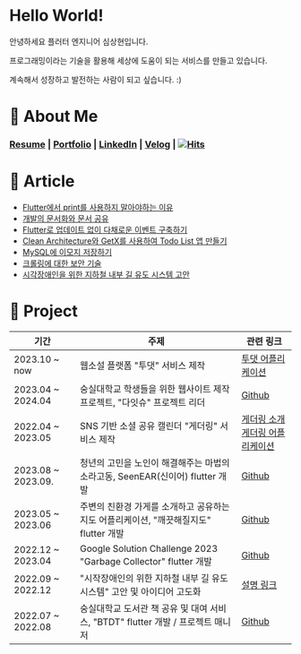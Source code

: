 # **Hello World!**

안녕하세요 플러터 엔지니어 심상현입니다.

프로그래밍이라는 기술을 활용해 세상에 도움이 되는 서비스를 만들고 있습니다.

계속해서 성장하고 발전하는 사람이 되고 싶습니다. :)

# 📸 About Me
### [Resume]([https://archive-halfmoon-mind.s3.ap-northeast-2.amazonaws.com/Resume_240322.pdf](https://archive-halfmoon-mind.s3.ap-northeast-2.amazonaws.com/%E1%84%89%E1%85%B5%E1%86%B7%E1%84%89%E1%85%A1%E1%86%BC%E1%84%92%E1%85%A7%E1%86%AB_240629_resume.pdf)) | [Portfolio](https://archive-halfmoon-mind.s3.ap-northeast-2.amazonaws.com/portfolio_240322.pdf) | [LinkedIn](https://www.linkedin.com/in/eddy-sim/) | [Velog](https://velog.io/@halfmoon_mind/posts) | [![Hits](https://hits.seeyoufarm.com/api/count/incr/badge.svg?url=https%3A%2F%2Fgithub.com%2Fhalfmoon-mind&count_bg=%2379C83D&title_bg=%23555555&icon=&icon_color=%23E7E7E7&title=hits&edge_flat=false)](https://hits.seeyoufarm.com)

# 📝 Article

- [Flutter에서 print를 사용하지 말아야하는 이유](https://medium.com/@simsanghyeon00/flutter%EC%97%90%EC%84%9C-print%EB%A5%BC-%EC%82%AC%EC%9A%A9%ED%95%98%EC%A7%80-%EB%A7%90%EC%95%84%EC%95%BC-%ED%95%98%EB%8A%94-%EC%9D%B4%EC%9C%A0-ffcd14095ee1)
- [개발의 문서화와 문서 공유](https://velog.io/@halfmoon_mind/%EA%B0%9C%EB%B0%9C%EC%9D%98-%EB%AC%B8%EC%84%9C%ED%99%94%EC%99%80-%EB%AC%B8%EC%84%9C-%EA%B3%B5%EC%9C%A0)
- [Flutter로 업데이트 없이 다채로운 이벤트 구축하기](https://velog.io/@halfmoon_mind/Flutter%EB%A1%9C-%EC%97%85%EB%8D%B0%EC%9D%B4%ED%8A%B8-%EC%97%86%EC%9D%B4-%EB%8B%A4%EC%B1%84%EB%A1%9C%EC%9A%B4-%EC%9D%B4%EB%B2%A4%ED%8A%B8-%EA%B5%AC%EC%B6%95%ED%95%98%EA%B8%B0-1)
- [Clean Architecture와 GetX를 사용하여 Todo List 앱 만들기](https://velog.io/@halfmoon_mind/Flutter-Making-Todo-List-App-with-Clean-Architecture-and-GetX)
- [MySQL에 이모지 저장하기](https://velog.io/@halfmoon_mind/MySQL%EC%97%90%EC%84%9C-emoji-%EC%A0%80%EC%9E%A5)
- [크롤링에 대한 보안 기술](https://velog.io/@halfmoon_mind/%ED%81%AC%EB%A1%A4%EB%A7%81%EC%97%90-%EB%8C%80%ED%95%9C-%EB%B3%B4%EC%95%88-%EA%B8%B0%EC%88%A0)
- [시각장애인을 위한 지하철 내부 길 유도 시스템 고안](https://velog.io/@halfmoon_mind/%EC%8B%9C%EC%9E%91%EC%9E%A5%EC%95%A0%EC%9D%B8%EC%9D%98-%EC%9C%84%ED%95%9C-%EC%A7%80%ED%95%98%EC%B2%A0-%EB%82%B4%EB%B6%80-%EA%B8%B8-%EC%9C%A0%EB%8F%84-%EC%8B%9C%EC%8A%A4%ED%85%9C)

# 🍾 Project
|기간|주제|관련 링크|
|----|-----|----|
|2023.10 ~ now |웹소설 플랫폼 "투댓" 서비스 제작 | [투댓 어플리케이션](https://apps.apple.com/kr/app/%ED%88%AC%EB%8C%93-%EC%9B%B9%EC%86%8C%EC%84%A4-%EB%AC%B4%EC%A0%9C%ED%95%9C-%EC%B4%88%EB%AA%B0%EC%9E%85-%EC%A0%95%EC%A3%BC%ED%96%89/id6469601198)
|2023.04 ~ 2024.04 |숭실대학교 학생들을 위한 웹사이트 제작 프로젝트, "다잇슈" 프로젝트 리더 |[Github](https://github.com/DaITssu/daitssu-client)|
|2022.04 ~ 2023.05 | SNS 기반 소셜 공유 캘린더 "게더링" 서비스 제작 | [게더링 소개](https://archive-halfmoon-mind.s3.ap-northeast-2.amazonaws.com/%E1%84%80%E1%85%A6%E1%84%83%E1%85%A5%E1%84%85%E1%85%B5%E1%86%BC_%E1%84%89%E1%85%A9%E1%84%80%E1%85%A2.pdf)<br>[게더링 어플리케이션](https://apps.apple.com/kr/app/%EA%B2%8C%EB%8D%94%EB%A7%81-%EC%9A%94%EC%A6%98-%EC%84%B8%EB%8C%80%EC%9D%98-%EB%8A%90%EB%82%8C%EC%9E%88%EB%8A%94-%EC%BA%98%EB%A6%B0%EB%8D%94/id1643475991) 
|2023.08 ~ 2023.09. |청년의 고민을 노인이 해결해주는 마법의 소라고동, SeenEAR(신이어) flutter 개발 |[Github](https://github.com/OpenSourceSw-seenEar/seenEar-client)|
|2023.05 ~ 2023.06 |주변의 친환경 가게를 소개하고 공유하는 지도 어플리케이션, "깨끗해질지도" flutter 개발|[Github](https://github.com/May-Be-Clean/May_Be_Clean_client)|
|2022.12 ~ 2023.04 |Google Solution Challenge 2023 "Garbage Collector" flutter 개발|[Github](https://github.com/gdsc-ssu/garbage-collector-client)|
|2022.09 ~ 2022.12 |"시작장애인의 위한 지하철 내부 길 유도 시스템" 고안 및 아이디어 고도화 |[설명 링크](https://velog.io/@halfmoon_mind/%EC%8B%9C%EC%9E%91%EC%9E%A5%EC%95%A0%EC%9D%B8%EC%9D%98-%EC%9C%84%ED%95%9C-%EC%A7%80%ED%95%98%EC%B2%A0-%EB%82%B4%EB%B6%80-%EA%B8%B8-%EC%9C%A0%EB%8F%84-%EC%8B%9C%EC%8A%A4%ED%85%9C)|
|2022.07 ~ 2022.08 |숭실대학교 도서관 책 공유 및 대여 서비스, "BTDT" flutter 개발 / 프로젝트 매니저 |[Github](https://github.com/halfmoon-mind/BTDT_flutter)|
